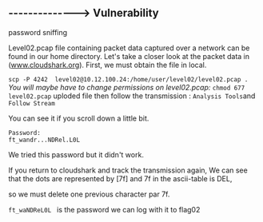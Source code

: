 
## --------------> Vulnerability

password sniffing


Level02.pcap file containing packet data captured over a network can be found in our home directory.
Let's take a closer look at the packet data in (www.cloudshark.org). First, we must obtain the file in local.

`scp -P 4242  level02@10.12.100.24:/home/user/level02/level02.pcap .`
*You will maybe have to change permissions on level02.pcap:*
`chmod 677 level02.pcap`
uploded file then follow the transmission : `Analysis Tools`and `Follow Stream`

You can see it if you scroll down a little bit.
```
Password:
ft_wandr...NDRel.L0L

```
We tried this password but it didn't work.

If you return to cloudshark and track the transmission again,
We can see that the dots are represented by [7f] and 7f in the ascii-table is DEL, 

so we must delete one previous character par 7f.

```ft_waNDReL0L ```  is the password
we can log with it to flag02
